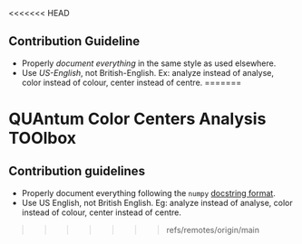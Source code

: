 <<<<<<< HEAD
## Contribution Guideline
- Properly _document everything_ in the same style as used elsewhere.
- Use _US-English_, not British-English. Ex: analyze instead of analyse, color instead of colour, center instead of centre.
=======
# QUAntum Color Centers Analysis TOOlbox

## Contribution guidelines
- Properly document everything following the `numpy` [docstring format](https://numpydoc.readthedocs.io/en/latest/format.html#docstring-standard).
- Use US English, not British English. Eg: analyze instead of analyse, color instead of colour, center instead of centre.
>>>>>>> refs/remotes/origin/main
